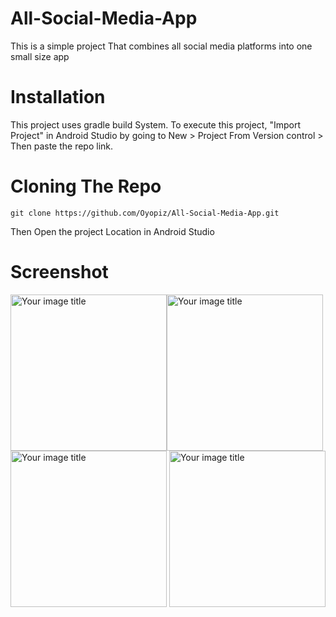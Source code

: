 # All-Social-Media-App
This is a simple project That combines all social media platforms into one small size app

# Installation
This project uses gradle build System. To execute this project, "Import Project" in Android Studio by going to New > Project From Version control > Then paste the repo link.
# Cloning The Repo
```git clone https://github.com/Oyopiz/All-Social-Media-App.git```

Then Open the project Location in Android Studio
# Screenshot
<img src="https://github.com/Oyopiz/4-Level-Authentication-Android-App/blob/master/screenshot/Screenshot_20211231-100455.png" alt="Your image title" width="250"/><img src="https://github.com/Oyopiz/4-Level-Authentication-Android-App/blob/master/screenshot/Screenshot_20211231-100524.png" alt="Your image title" width="250"/>
<img src="https://github.com/Oyopiz/4-Level-Authentication-Android-App/blob/master/screenshot/Screenshot_20211231-100535.png" alt="Your image title" width="250"/>
<img src="https://github.com/Oyopiz/4-Level-Authentication-Android-App/blob/master/screenshot/Screenshot_20211231-100605.png" alt="Your image title" width="250"/>
